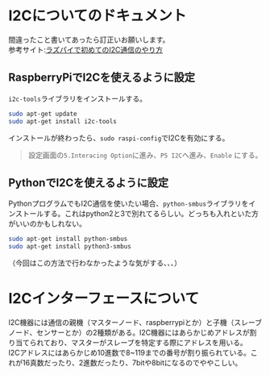 # I2Cについてのドキュメント

間違ったこと書いてあったら訂正いお願いします。  
参考サイト:[ラズパイで初めてのI2C通信のやり方](https://101010.fun/iot/adc-i2c-raspberry-pi-zero.html)

## RaspberryPiでI2Cを使えるように設定

`i2c-tools`ライブラリをインストールする。
```bash
sudo apt-get update
sudo apt-get install i2c-tools
```
インストールが終わったら、`sudo raspi-config`でI2Cを有効にする。  
> 設定画面の`5.Interacing Option`に進み、`P5 I2C`へ進み、`Enable` にする。

## PythonでI2Cを使えるように設定

PythonプログラムでもI2C通信を使いたい場合、`python-smbus`ライブラリをインストールする。これはpython2と3で別れてるらしい。どっちも入れといた方がいいのかもしれない。
```bash
sudo apt-get install python-smbus
sudo apt-get install python3-smbus
```
（今回はこの方法で行わなかったような気がする、、、）

# I2Cインターフェースについて

I2C機器には通信の親機（マスターノード、raspberrypiとか）と子機（スレーブノード、センサーとか）の2種類がある。I2C機器にはあらかじめアドレスが割り当てられており、マスターがスレーブを特定する際にアドレスを用いる。  
I2Cアドレスにはあらかじめ10進数で8~119までの番号が割り振られている。これが16真数だったり、2進数だったり、7bitや8bitになるのでややこしい。